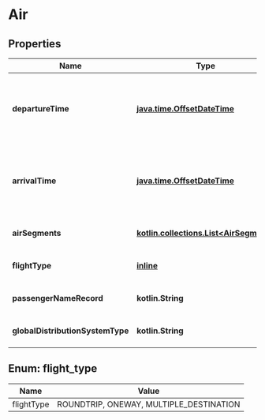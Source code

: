 
# Air

## Properties
Name | Type | Description | Notes
------------ | ------------- | ------------- | -------------
**departureTime** | [**java.time.OffsetDateTime**](java.time.OffsetDateTime.md) | Local date and time of departure from original departure location, in ISO-8061 date and time format &#x60;yyyy-MM-ddTHH:mm:ss.SSSZ&#x60;. | 
**arrivalTime** | [**java.time.OffsetDateTime**](java.time.OffsetDateTime.md) | Local date and time of arrival to final destination location, in ISO-8061 date and time format &#x60;yyyy-MM-ddTHH:mm:ss.SSSZ&#x60;. | 
**airSegments** | [**kotlin.collections.List&lt;AirSegment&gt;**](AirSegment.md) | Additional airline and flight details for each of the trip segments. | 
**flightType** | [**inline**](#FlightType) | Identifies the type of air trip based on the air destinations. |  [optional]
**passengerNameRecord** | **kotlin.String** | Airline booking confirmation code for the trip. |  [optional]
**globalDistributionSystemType** | **kotlin.String** | Associated with Passenger Name Record (PNR). |  [optional]


<a name="FlightType"></a>
## Enum: flight_type
Name | Value
---- | -----
flightType | ROUNDTRIP, ONEWAY, MULTIPLE_DESTINATION



